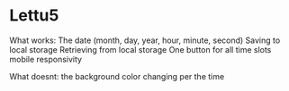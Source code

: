 # Lettu5
What works: 
  The date (month, day, year, hour, minute, second)
  Saving to local storage
  Retrieving from local storage
  One button for all time slots
  mobile responsivity
  
 What doesnt:
  the background color changing per the time
